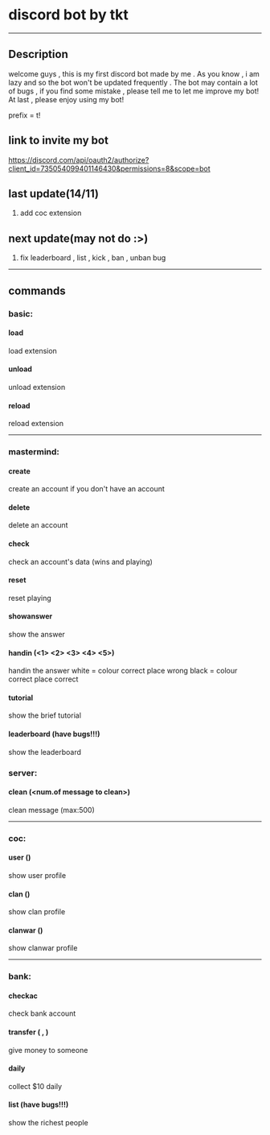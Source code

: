 # discord bot by tkt 

--- 

## Description 
welcome guys , this is my first discord bot made by me . As you know , i am lazy and so the bot won't be updated frequently .
The bot may contain a lot of bugs , if you find some mistake , please tell me to let me improve my bot!
At last , please enjoy using my bot! 

prefix = t!

## link to invite my bot 
https://discord.com/api/oauth2/authorize?client_id=735054099401146430&permissions=8&scope=bot

## last update(14/11)
1. add coc extension 

## next update(may not do :>)
1. fix leaderboard , list , kick , ban , unban bug

--- 

## commands 

### basic:

#### load 
load extension 

#### unload 
unload extension

#### reload 
reload extension

---
 
### mastermind:

#### create 
create an account if you don't have an account 

#### delete
delete an account

#### check
check an account's data (wins and playing)

#### reset 
reset playing

#### showanswer
show the answer

#### handin (<1> <2> <3> <4> <5>)
handin the answer 
white = colour correct place wrong
black = colour correct place correct  

#### tutorial 
show the brief tutorial

#### leaderboard (have bugs!!!)
show the leaderboard 

### server:

#### clean (<num.of message to clean>)
clean message (max:500)

---

### coc:

#### user (<tag>)
show user profile 
  
#### clan (<tag>)
show clan profile 
  
#### clanwar (<tag>)
show clanwar profile
 
---
  
### bank:

#### checkac
check bank account

#### transfer (<id> , <amount>)
give money to someone
  
#### daily 
collect $10 daily 

#### list (have bugs!!!)
show the richest people 


